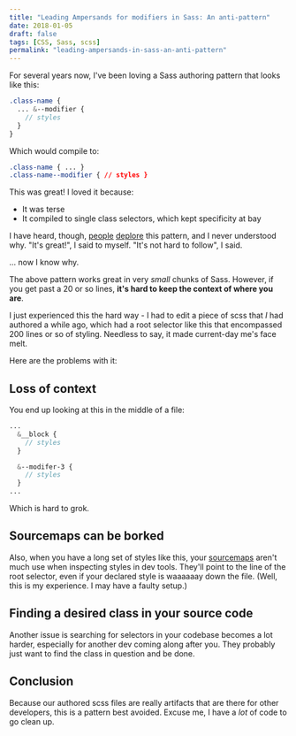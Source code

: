 ```yaml
---
title: "Leading Ampersands for modifiers in Sass: An anti-pattern"
date: 2018-01-05
draft: false
tags: [CSS, Sass, scss]
permalink: "leading-ampersands-in-sass-an-anti-pattern"
---
```


For several years now, I've been loving a Sass authoring pattern that looks like this:

```scss
.class-name {
  ... &--modifier {
    // styles
  }
}
```

Which would compile to:

```css
.class-name { ... }
.class-name--modifier { // styles }
```

This was great! I loved it because:

- It was terse
- It compiled to single class selectors, which kept specificity at bay

<!--more-->

I have heard, though, [people](https://twitter.com/glenmaddern/status/893296988837494784) [deplore](https://twitter.com/melaniersumner/status/935909192119959552) this pattern, and I never understood why. "It's great!", I said to myself. "It's not hard to follow", I said.

... now I know why.

The above pattern works great in very _small_ chunks of Sass. However, if you get past a 20 or so lines, **it's hard to keep the context of where you are**.

I just experienced this the hard way - I had to edit a piece of scss that _I_ had authored a while ago, which had a root selector like this that encompassed 200 lines or so of styling. Needless to say, it made current-day me's face melt.

Here are the problems with it:

## Loss of context

You end up looking at this in the middle of a file:

```scss
...
  &__block {
    // styles
  }

  &--modifer-3 {
    // styles
  }
...
```

Which is hard to grok.

## Sourcemaps can be borked

Also, when you have a long set of styles like this, your [sourcemaps](https://thesassway.com/intermediate/using-source-maps-with-sass) aren't much use when inspecting styles in dev tools. They'll point to the line of the root selector, even if your declared style is waaaaaay down the file. (Well, this is my experience. I may have a faulty setup.)

## Finding a desired class in your source code

Another issue is searching for selectors in your codebase becomes a lot harder, especially for another dev coming along after you. They probably just want to find the class in question and be done.

## Conclusion

Because our authored scss files are really artifacts that are there for other developers, this is a pattern best avoided. Excuse me, I have a _lot_ of code to go clean up.
